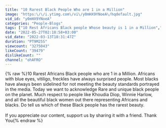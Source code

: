 ```yaml
---
title: "10 Rarest Black People Who are 1 in a Million"
image: "https:\/\/i.ytimg.com\/vi\/y0mHX9YNoeA\/hqdefault.jpg"
vid_id: "y0mHX9YNoeA"
categories: "People-Blogs"
tags: ["10 Rest Africans Black people Whose beauty is 1 in a Million","african music","africans with blue eyes"]
date: "2022-05-27T02:18:58+03:00"
vid_date: "2022-03-13T18:31:47Z"
duration: "PT9M25S"
viewcount: "3275043"
likeCount: "39479"
dislikeCount: ""
channel: "ohAFRO"
---
```

{% raw %}10 Rarest Africans Black people who are 1 in a Million. Africans with blue eyes, vitiligo, freckles have always surprised people. Most blacks have always been sidelined for not meeting the beauty standards portrayed in the media. Today we want to acknowledge Rare and unique black people on the planet. Much respect to people like Khoudia Diop, Winnie Harlow, and all the beautiful black women out there representing Africans and blacks. Do tell us which of these Black people has the rarest beauty.<br /><br />If you appreciate our content, support us by sharing it with a friend. Thank You{% endraw %}
